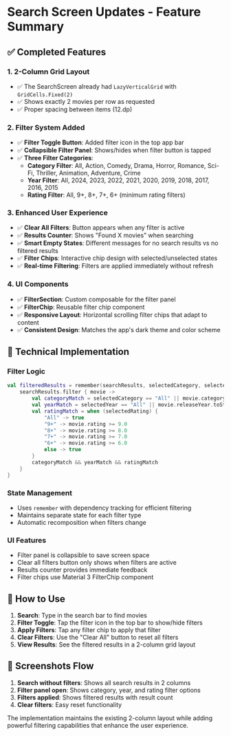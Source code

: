 # Search Screen Updates - Feature Summary

## ✅ Completed Features

### 1. **2-Column Grid Layout**
- ✅ The SearchScreen already had `LazyVerticalGrid` with `GridCells.Fixed(2)`
- ✅ Shows exactly 2 movies per row as requested
- ✅ Proper spacing between items (12.dp)

### 2. **Filter System Added**
- ✅ **Filter Toggle Button**: Added filter icon in the top app bar
- ✅ **Collapsible Filter Panel**: Shows/hides when filter button is tapped
- ✅ **Three Filter Categories**:
  - **Category Filter**: All, Action, Comedy, Drama, Horror, Romance, Sci-Fi, Thriller, Animation, Adventure, Crime
  - **Year Filter**: All, 2024, 2023, 2022, 2021, 2020, 2019, 2018, 2017, 2016, 2015
  - **Rating Filter**: All, 9+, 8+, 7+, 6+ (minimum rating filters)

### 3. **Enhanced User Experience**
- ✅ **Clear All Filters**: Button appears when any filter is active
- ✅ **Results Counter**: Shows "Found X movies" when searching
- ✅ **Smart Empty States**: Different messages for no search results vs no filtered results
- ✅ **Filter Chips**: Interactive chip design with selected/unselected states
- ✅ **Real-time Filtering**: Filters are applied immediately without refresh

### 4. **UI Components**
- ✅ **FilterSection**: Custom composable for the filter panel
- ✅ **FilterChip**: Reusable filter chip component
- ✅ **Responsive Layout**: Horizontal scrolling filter chips that adapt to content
- ✅ **Consistent Design**: Matches the app's dark theme and color scheme

## 🔧 Technical Implementation

### Filter Logic
```kotlin
val filteredResults = remember(searchResults, selectedCategory, selectedYear, selectedRating) {
    searchResults.filter { movie ->
        val categoryMatch = selectedCategory == "All" || movie.category == selectedCategory
        val yearMatch = selectedYear == "All" || movie.releaseYear.toString() == selectedYear
        val ratingMatch = when (selectedRating) {
            "All" -> true
            "9+" -> movie.rating >= 9.0
            "8+" -> movie.rating >= 8.0
            "7+" -> movie.rating >= 7.0
            "6+" -> movie.rating >= 6.0
            else -> true
        }
        categoryMatch && yearMatch && ratingMatch
    }
}
```

### State Management
- Uses `remember` with dependency tracking for efficient filtering
- Maintains separate state for each filter type
- Automatic recomposition when filters change

### UI Features
- Filter panel is collapsible to save screen space
- Clear all filters button only shows when filters are active
- Results counter provides immediate feedback
- Filter chips use Material 3 FilterChip component

## 🎯 How to Use

1. **Search**: Type in the search bar to find movies
2. **Filter Toggle**: Tap the filter icon in the top bar to show/hide filters
3. **Apply Filters**: Tap any filter chip to apply that filter
4. **Clear Filters**: Use the "Clear All" button to reset all filters
5. **View Results**: See the filtered results in a 2-column grid layout

## 📱 Screenshots Flow

1. **Search without filters**: Shows all search results in 2 columns
2. **Filter panel open**: Shows category, year, and rating filter options
3. **Filters applied**: Shows filtered results with result count
4. **Clear filters**: Easy reset functionality

The implementation maintains the existing 2-column layout while adding powerful filtering capabilities that enhance the user experience.
